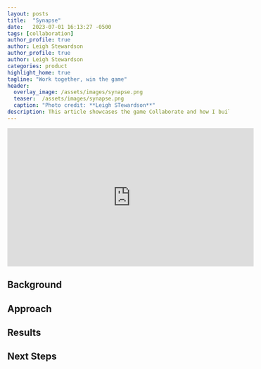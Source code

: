 ```yaml
---
layout: posts
title:  "Synapse"
date:   2023-07-01 16:13:27 -0500
tags: [collaboration]
author_profile: true
author: Leigh Stewardson
author_profile: true
author: Leigh Stewardson
categories: product
highlight_home: true
tagline: "Work together, win the game"
header:
  overlay_image: /assets/images/synapse.png
  teaser:  /assets/images/synapse.png
  caption: "Photo credit: **Leigh STewardson**"
description: This article showcases the game Collaborate and how I build it.
---
```

<iframe width="560" height="315" src="https://www.youtube.com/embed/8c8qVJqvmHQ?si=60A-TwysKQNiihyx" title="YouTube video player" frameborder="0" allow="accelerometer; autoplay; clipboard-write; encrypted-media; gyroscope; picture-in-picture; web-share" allowfullscreen></iframe>

## Background


## Approach


## Results


## Next Steps
